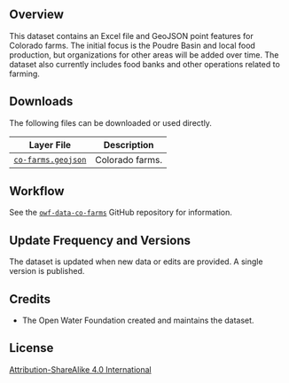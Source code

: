 ## Overview ##

This dataset contains an Excel file and GeoJSON point features for Colorado farms.
The initial focus is the Poudre Basin and local food production, but organizations for other areas will be added over time.
The dataset also currently includes food banks and other operations related to farming.

## Downloads ##

The following files can be downloaded or used directly.

| **Layer File** | **Description** |
| -- | -- |
| [`co-farms.geojson`](co-farms.geojson) | Colorado farms. |

## Workflow ##

See the [`owf-data-co-farms`](https://github.com/OpenWaterFoundation/owf-data-co-farms)
GitHub repository for information.

## Update Frequency and Versions ##

The dataset is updated when new data or edits are provided.
A single version is published.

## Credits ##

* The Open Water Foundation created and maintains the dataset.

## License ##

[Attribution-ShareAlike 4.0 International](https://creativecommons.org/licenses/by-sa/4.0/)
